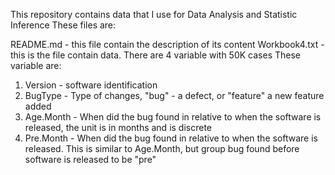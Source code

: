 This repository contains data that I use for Data Analysis and Statistic Inference
These files are:

README.md - this file contain the description of its content
Workbook4.txt - this is the file contain data.  There are 4 variable with 50K cases
These variable are:
1. Version - software identification
2. BugType - Type of changes, "bug" - a defect, or "feature" a new feature added
3. Age.Month - When did the bug found in relative to when the software 
    is released, the unit is in months and is discrete
4. Pre.Month - When did the bug found in relative to when the software
    is released.  This is similar to Age.Month, but group bug found before
	software is released to be "pre"




